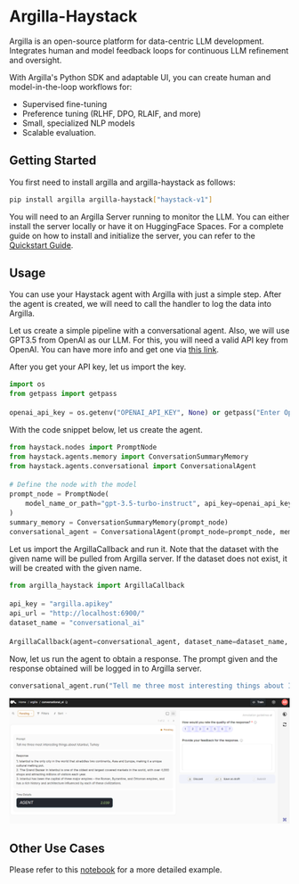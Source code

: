 # Argilla-Haystack

Argilla is an open-source platform for data-centric LLM development. Integrates human and model feedback loops for continuous LLM refinement and oversight.

With Argilla's Python SDK and adaptable UI, you can create human and model-in-the-loop workflows for:

- Supervised fine-tuning
- Preference tuning (RLHF, DPO, RLAIF, and more)
- Small, specialized NLP models
- Scalable evaluation.

## Getting Started

You first need to install argilla and argilla-haystack as follows:

```bash
pip install argilla argilla-haystack["haystack-v1"]
```

You will need to an Argilla Server running to monitor the LLM. You can either install the server locally or have it on HuggingFace Spaces. For a complete guide on how to install and initialize the server, you can refer to the [Quickstart Guide](https://docs.argilla.io/en/latest/getting_started/quickstart_installation.html). 

## Usage

You can use your Haystack agent with Argilla with just a simple step. After the agent is created, we will need to call the handler to log the data into Argilla. 

Let us create a simple pipeline with a conversational agent. Also, we will use GPT3.5 from OpenAI as our LLM. For this, you will need a valid API key from OpenAI. You can have more info and get one via [this link](https://openai.com/blog/openai-api).

After you get your API key, let us import the key.

```python
import os
from getpass import getpass

openai_api_key = os.getenv("OPENAI_API_KEY", None) or getpass("Enter OpenAI API key:")
```

With the code snippet below, let us create the agent.

```python
from haystack.nodes import PromptNode
from haystack.agents.memory import ConversationSummaryMemory
from haystack.agents.conversational import ConversationalAgent

# Define the node with the model
prompt_node = PromptNode(
    model_name_or_path="gpt-3.5-turbo-instruct", api_key=openai_api_key, max_length=256, stop_words=["Human"]
)
summary_memory = ConversationSummaryMemory(prompt_node)
conversational_agent = ConversationalAgent(prompt_node=prompt_node, memory=summary_memory)
```

Let us import the ArgillaCallback and run it. Note that the dataset with the given name will be pulled from Argilla server. If the dataset does not exist, it will be created with the given name.

```python
from argilla_haystack import ArgillaCallback

api_key = "argilla.apikey"
api_url = "http://localhost:6900/"
dataset_name = "conversational_ai"

ArgillaCallback(agent=conversational_agent, dataset_name=dataset_name, api_url=api_url, api_key=api_key)
```

Now, let us run the agent to obtain a response. The prompt given and the response obtained will be logged in to Argilla server.

```python
conversational_agent.run("Tell me three most interesting things about Istanbul, Turkey")
```

![Alt text](docs/images/argilla-haystack-agent.png)

## Other Use Cases

Please refer to this [notebook](https://github.com/argilla-io/argilla-haystack/blob/feat/1-feature-create-argillacallback-for-haystack/docs/use_argilla_callback_in_haystack-v1.ipynb) for a more detailed example.
